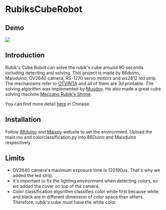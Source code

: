 # RubiksCubeRobot

## Demo
[![](https://img.youtube.com/vi/XAhuqio9FTo/hqdefault.jpg)](https://www.youtube.com/watch?v=XAhuqio9FTo&feature=youtu.be "YouTube Link")
## Introduction
Rubik's Cube Robot can solve the rubik's cube around 90 seconds including detecting and solving. This project is made by 86duino, Maixduino, OV2640 camera, RS-1270 servo motors and ws2812 led strip. The mechanisms refer to [OTVINTA](http://www.rcr3d.com/intro.html) and all of them are 3d printable. The solving algorithm was implemented by [Muodov](https://github.com/muodov/kociemba). He also made a great cube solving machine [Meccano Rubik's Shrine](http://blog.zok.pw/hacking/2016/08/12/meccano-rubiks-shrine/).

You can find more detail [here](http://www.86duino.com/?p=19296&lang=TW) in Chinese.

## Installation
Follow [86duino](http://www.86duino.com/?page_id=2844) and [Maixpy](https://maixpy.sipeed.com/en/) website to set the environment. Upload the main.ino and colorclassification.py into 86Duino and Maixduino respectively.

## Limits
* OV2640 camera's maximum exposure time is 120190us. That's why we added the led strip.
* It's important to fix the lighting environment when detecting colors, so we added the cover on top of the camera.
* Color classification algorithm classifies color white first because white and black are in different dimension of color space than others. Therefore, rubik's cube must have the white color.
